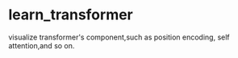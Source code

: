 # learn_transformer
visualize transformer's component,such as position encoding, self attention,and so on.
